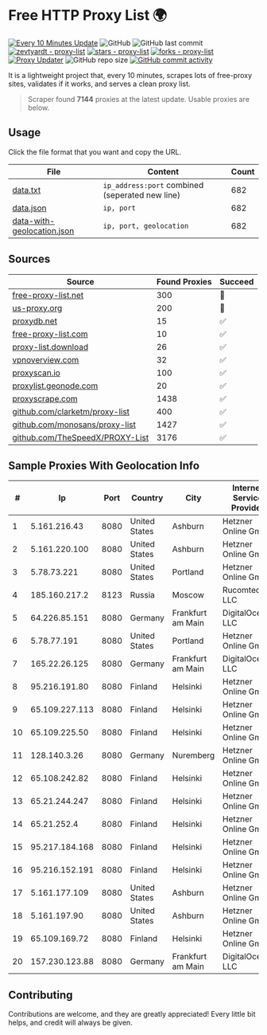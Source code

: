 
# Free HTTP Proxy List 🌍

[![Every 10 Minutes Update](https://github.com/mertguvencli/http-proxy-list/actions/workflows/main.yml/badge.svg?branch=main)](https://github.com/mertguvencli/http-proxy-list/actions/workflows/main.yml)
![GitHub](https://img.shields.io/github/license/mertguvencli/http-proxy-list)
![GitHub last commit](https://img.shields.io/github/last-commit/mertguvencli/http-proxy-list)
[![zevtyardt - proxy-list](https://img.shields.io/static/v1?label=zevtyardt&message=proxy-list&color=blue&logo=github)](https://github.com/zevtyardt/proxy-list "Go to GitHub repo")
[![stars - proxy-list](https://img.shields.io/github/stars/zevtyardt/proxy-list?style=social)](https://github.com/zevtyardt/proxy-list)
[![forks - proxy-list](https://img.shields.io/github/forks/zevtyardt/proxy-list?style=social)](https://github.com/zevtyardt/proxy-list)
[![Proxy Updater](https://github.com/zevtyardt/proxy-list/workflows/Proxy%20Updater/badge.svg)](https://github.com/zevtyardt/proxy-list/actions?query=workflow:"Proxy+Updater")
![GitHub repo size](https://img.shields.io/github/repo-size/zevtyardt/proxy-list)
[![GitHub commit activity](https://img.shields.io/github/commit-activity/m/zevtyardt/proxy-list?logo=commits)](https://github.com/zevtyardt/proxy-list/commits/main)

It is a lightweight project that, every 10 minutes, scrapes lots of free-proxy sites, validates if it works, and serves a clean proxy list.

> Scraper found **7144** proxies at the latest update. Usable proxies are below.

## Usage

Click the file format that you want and copy the URL.

|File|Content|Count|
|----|-------|-----|
|[data.txt](https://raw.githubusercontent.com/mertguvencli/http-proxy-list/main/proxy-list/data.txt)|`ip_address:port` combined (seperated new line)|682|
|[data.json](https://raw.githubusercontent.com/mertguvencli/http-proxy-list/main/proxy-list/data.json)|`ip, port`|682|
|[data-with-geolocation.json](https://raw.githubusercontent.com/mertguvencli/http-proxy-list/main/proxy-list/data-with-geolocation.json)|`ip, port, geolocation`|682|

## Sources

|Source|Found Proxies|Succeed|
|------|-------------|-------|
|[free-proxy-list.net](https://free-proxy-list.net)|300|🚫|
|[us-proxy.org](https://www.us-proxy.org)|200|🚫|
|[proxydb.net](http://proxydb.net)|15|✅|
|[free-proxy-list.com](https://free-proxy-list.com/?page=&port=&type%5B%5D=http&type%5B%5D=https&up_time=0&search=Search)|10|✅|
|[proxy-list.download](https://www.proxy-list.download/HTTP)|26|✅|
|[vpnoverview.com](https://vpnoverview.com/privacy/anonymous-browsing/free-proxy-servers)|32|✅|
|[proxyscan.io](https://www.proxyscan.io)|100|✅|
|[proxylist.geonode.com](https://proxylist.geonode.com/api/proxy-list?limit=300&page=1&sort_by=lastChecked&sort_type=desc&protocols=http,https)|20|✅|
|[proxyscrape.com](https://api.proxyscrape.com/v2/?request=displayproxies&protocol=http&timeout=10000&country=all&ssl=all&anonymity=all)|1438|✅|
|[github.com/clarketm/proxy-list](https://raw.githubusercontent.com/clarketm/proxy-list/master/proxy-list-raw.txt)|400|✅|
|[github.com/monosans/proxy-list](https://raw.githubusercontent.com/monosans/proxy-list/main/proxies/http.txt)|1427|✅|
|[github.com/TheSpeedX/PROXY-List](https://raw.githubusercontent.com/TheSpeedX/PROXY-List/master/http.txt)|3176|✅|


## Sample Proxies With Geolocation Info

|#|Ip|Port|Country|City|Internet Service Provider|
|-|--|----|-------|----|-------------------------|
|1|5.161.216.43|8080|United States|Ashburn|Hetzner Online GmbH|
|2|5.161.220.100|8080|United States|Ashburn|Hetzner Online GmbH|
|3|5.78.73.221|8080|United States|Portland|Hetzner Online GmbH|
|4|185.160.217.2|8123|Russia|Moscow|Rucomtech LLC|
|5|64.226.85.151|8080|Germany|Frankfurt am Main|DigitalOcean, LLC|
|6|5.78.77.191|8080|United States|Portland|Hetzner Online GmbH|
|7|165.22.26.125|8080|Germany|Frankfurt am Main|DigitalOcean, LLC|
|8|95.216.191.80|8080|Finland|Helsinki|Hetzner Online GmbH|
|9|65.109.227.113|8080|Finland|Helsinki|Hetzner Online GmbH|
|10|65.109.225.50|8080|Finland|Helsinki|Hetzner Online GmbH|
|11|128.140.3.26|8080|Germany|Nuremberg|Hetzner Online GmbH|
|12|65.108.242.82|8080|Finland|Helsinki|Hetzner Online GmbH|
|13|65.21.244.247|8080|Finland|Helsinki|Hetzner Online GmbH|
|14|65.21.252.4|8080|Finland|Helsinki|Hetzner Online GmbH|
|15|95.217.184.168|8080|Finland|Helsinki|Hetzner Online GmbH|
|16|95.216.152.191|8080|Finland|Helsinki|Hetzner Online GmbH|
|17|5.161.177.109|8080|United States|Ashburn|Hetzner Online GmbH|
|18|5.161.197.90|8080|United States|Ashburn|Hetzner Online GmbH|
|19|65.109.169.72|8080|Finland|Helsinki|Hetzner Online GmbH|
|20|157.230.123.88|8080|Germany|Frankfurt am Main|DigitalOcean, LLC|



## Contributing

Contributions are welcome, and they are greatly appreciated! Every
little bit helps, and credit will always be given.

